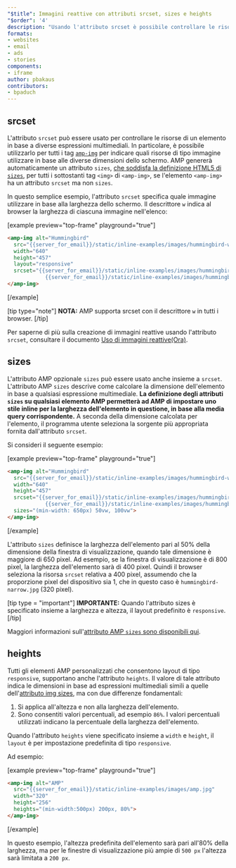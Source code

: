 ```yaml
---
"$title": Immagini reattive con attributi srcset, sizes e heights
"$order": '4'
description: "Usando l'attributo srcset è possibile controllare le risorse di un elemento in base a diverse espressioni multimediali. In particolare, può essere usato per tutti i tag amp-img per indicare quali ..."
formats:
- websites
- email
- ads
- stories
components:
- iframe
author: pbakaus
contributors:
- bpaduch
---
```


## srcset

L'attributo `srcset` può essere usato per controllare le risorse di un elemento in base a diverse espressioni multimediali. In particolare, è possibile utilizzarlo per tutti i tag [`amp-img`](../../../../documentation/components/reference/amp-img.md) per indicare quali risorse di tipo immagine utilizzare in base alle diverse dimensioni dello schermo. AMP genererà automaticamente un attributo `sizes`, <a href="https://developer.mozilla.org/en-US/docs/Web/HTML/Element/img" data-md-type="link">che soddisfa la definizione HTML5 di `sizes`</a>, per tutti i sottostanti tag `<img>` di `<amp-img>`, se l'elemento `<amp-img>` ha un attributo `srcset` ma non `sizes`.

In questo semplice esempio, l'attributo `srcset` specifica quale immagine utilizzare in base alla larghezza dello schermo. Il descrittore `w` indica al browser la larghezza di ciascuna immagine nell'elenco:

[example preview="top-frame" playground="true"]
```html
<amp-img alt="Hummingbird"
  src="{{server_for_email}}/static/inline-examples/images/hummingbird-wide.jpg"
  width="640"
  height="457"
  layout="responsive"
  srcset="{{server_for_email}}/static/inline-examples/images/hummingbird-wide.jpg 640w,
            {{server_for_email}}/static/inline-examples/images/hummingbird-narrow.jpg 320w">
</amp-img>
```
[/example]

[tip type="note"] **NOTA:** AMP supporta srcset con il descrittore `w` in tutti i browser. [/tip]

Per saperne di più sulla creazione di immagini reattive usando l'attributo `srcset`, consultare il documento [Uso di immagini reattive(Ora)](http://alistapart.com/article/using-responsive-images-now).

## sizes

L'attributo AMP opzionale `sizes` può essere usato anche insieme a `srcset`. L'attributo AMP `sizes` descrive come calcolare la dimensione dell'elemento in base a qualsiasi espressione multimediale. <strong data-md-type="raw_html">La definizione degli attributi `sizes` su qualsiasi elemento AMP permetterà ad AMP di impostare uno stile inline per la larghezza dell'elemento in questione, in base alla media query corrispondente.</strong> A seconda della dimensione calcolata per l'elemento, il programma utente seleziona la sorgente più appropriata fornita dall'attributo `srcset`.

Si consideri il seguente esempio:

[example preview="top-frame" playground="true"]
```html
<amp-img alt="Hummingbird"
  src="{{server_for_email}}/static/inline-examples/images/hummingbird-wide.jpg"
  width="640"
  height="457"
  srcset="{{server_for_email}}/static/inline-examples/images/hummingbird-wide.jpg 640w,
            {{server_for_email}}/static/inline-examples/images/hummingbird-narrow.jpg 320w"
  sizes="(min-width: 650px) 50vw, 100vw">
</amp-img>
```
[/example]

L'attributo `sizes` definisce la larghezza dell'elemento pari al 50% della dimensione della finestra di visualizzazione, quando tale dimensione è maggiore di 650 pixel. Ad esempio, se la finestra di visualizzazione è di 800 pixel, la larghezza dell'elemento sarà di 400 pixel. Quindi il browser seleziona la risorsa `srcset` relativa a 400 pixel, assumendo che la proporzione pixel del dispositivo sia 1, che in questo caso è  `hummingbird-narrow.jpg` (320 pixel).

[tip type = "important"] **IMPORTANTE:** Quando l'attributo sizes è specificato insieme a larghezza e altezza, il layout predefinito è `responsive`. [/tip]

Maggiori informazioni sull'[attributo AMP `sizes` sono disponibili qui](../../../../documentation/guides-and-tutorials/learn/common_attributes.md).

## heights

Tutti gli elementi AMP personalizzati che consentono layout di tipo `responsive`, supportano anche l'attributo `heights`. Il valore di tale attributo indica le dimensioni in base ad espressioni multimediali simili a quelle dell'[attributo img sizes](https://developer.mozilla.org/en-US/docs/Web/HTML/Element/img), ma con due differenze fondamentali:

1. Si applica all'altezza e non alla larghezza dell'elemento.
2. Sono consentiti valori percentuali, ad esempio `86%`. I valori percentuali utilizzati indicano la percentuale della larghezza dell'elemento.

Quando l'attributo `heights` viene specificato insieme a `width` e `height`, il `layout` è per impostazione predefinita di tipo `responsive`.

Ad esempio:

[example preview="top-frame" playground="true"]
```html
<amp-img alt="AMP"
  src="{{server_for_email}}/static/inline-examples/images/amp.jpg"
  width="320"
  height="256"
  heights="(min-width:500px) 200px, 80%">
</amp-img>
```
[/example]

In questo esempio, l'altezza predefinita dell'elemento sarà pari all'80% della larghezza, ma per le finestre di visualizzazione più ampie di `500 px` l'altezza sarà limitata a `200 px`.
